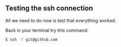 ##  Testing the ssh connection

All we need to do now is test that everything worked.

Back in your terminal try this command:

```bash
$ ssh -T git@github.com
```


